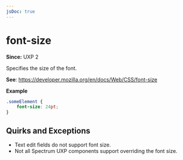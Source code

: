 ```yaml
---
jsDoc: true
---
```

# font-size

**Since:** UXP 2

Specifies the size of the font.

**See**: https://developer.mozilla.org/en/docs/Web/CSS/font-size

**Example**

```css
.someElement {
    font-size: 24pt;
}
```

## Quirks and Exceptions

* Text edit fields do not support font size.
* Not all Spectrum UXP components support overriding the font size.
